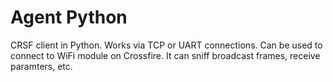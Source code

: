 # Agent Python

CRSF client in Python. Works via TCP or UART connections.
Can be used to connect to WiFi module on Crossfire.
It can sniff broadcast frames, receive paramters, etc.
